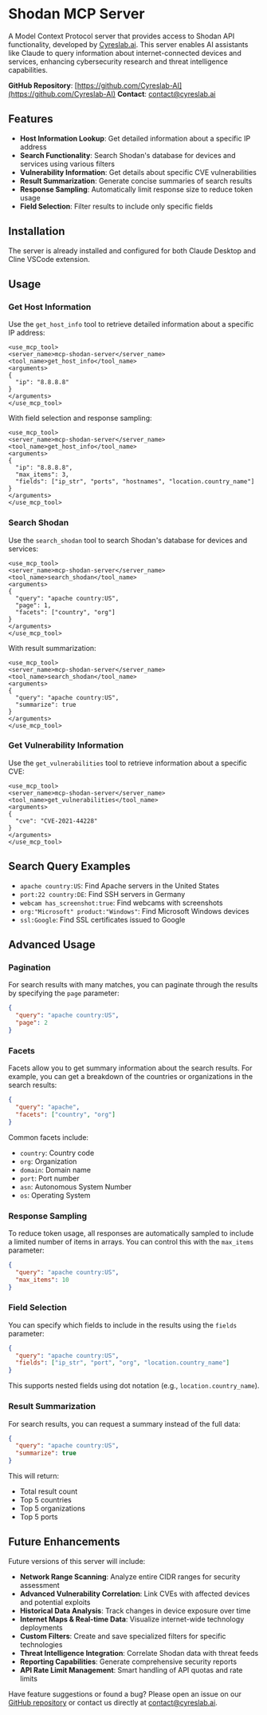 # Shodan MCP Server

A Model Context Protocol server that provides access to Shodan API functionality, developed by [Cyreslab.ai](https://cyreslab.ai). This server enables AI assistants like Claude to query information about internet-connected devices and services, enhancing cybersecurity research and threat intelligence capabilities.

**GitHub Repository**: [https://github.com/Cyreslab-AI](https://github.com/Cyreslab-AI)
**Contact**: [contact@cyreslab.ai](mailto:contact@cyreslab.ai)

## Features

- **Host Information Lookup**: Get detailed information about a specific IP address
- **Search Functionality**: Search Shodan's database for devices and services using various filters
- **Vulnerability Information**: Get details about specific CVE vulnerabilities
- **Result Summarization**: Generate concise summaries of search results
- **Response Sampling**: Automatically limit response size to reduce token usage
- **Field Selection**: Filter results to include only specific fields

## Installation

The server is already installed and configured for both Claude Desktop and Cline VSCode extension.

## Usage

### Get Host Information

Use the `get_host_info` tool to retrieve detailed information about a specific IP address:

```
<use_mcp_tool>
<server_name>mcp-shodan-server</server_name>
<tool_name>get_host_info</tool_name>
<arguments>
{
  "ip": "8.8.8.8"
}
</arguments>
</use_mcp_tool>
```

With field selection and response sampling:

```
<use_mcp_tool>
<server_name>mcp-shodan-server</server_name>
<tool_name>get_host_info</tool_name>
<arguments>
{
  "ip": "8.8.8.8",
  "max_items": 3,
  "fields": ["ip_str", "ports", "hostnames", "location.country_name"]
}
</arguments>
</use_mcp_tool>
```

### Search Shodan

Use the `search_shodan` tool to search Shodan's database for devices and services:

```
<use_mcp_tool>
<server_name>mcp-shodan-server</server_name>
<tool_name>search_shodan</tool_name>
<arguments>
{
  "query": "apache country:US",
  "page": 1,
  "facets": ["country", "org"]
}
</arguments>
</use_mcp_tool>
```

With result summarization:

```
<use_mcp_tool>
<server_name>mcp-shodan-server</server_name>
<tool_name>search_shodan</tool_name>
<arguments>
{
  "query": "apache country:US",
  "summarize": true
}
</arguments>
</use_mcp_tool>
```

### Get Vulnerability Information

Use the `get_vulnerabilities` tool to retrieve information about a specific CVE:

```
<use_mcp_tool>
<server_name>mcp-shodan-server</server_name>
<tool_name>get_vulnerabilities</tool_name>
<arguments>
{
  "cve": "CVE-2021-44228"
}
</arguments>
</use_mcp_tool>
```

## Search Query Examples

- `apache country:US`: Find Apache servers in the United States
- `port:22 country:DE`: Find SSH servers in Germany
- `webcam has_screenshot:true`: Find webcams with screenshots
- `org:"Microsoft" product:"Windows"`: Find Microsoft Windows devices
- `ssl:Google`: Find SSL certificates issued to Google

## Advanced Usage

### Pagination

For search results with many matches, you can paginate through the results by specifying the `page` parameter:

```json
{
  "query": "apache country:US",
  "page": 2
}
```

### Facets

Facets allow you to get summary information about the search results. For example, you can get a breakdown of the countries or organizations in the search results:

```json
{
  "query": "apache",
  "facets": ["country", "org"]
}
```

Common facets include:

- `country`: Country code
- `org`: Organization
- `domain`: Domain name
- `port`: Port number
- `asn`: Autonomous System Number
- `os`: Operating System

### Response Sampling

To reduce token usage, all responses are automatically sampled to include a limited number of items in arrays. You can control this with the `max_items` parameter:

```json
{
  "query": "apache country:US",
  "max_items": 10
}
```

### Field Selection

You can specify which fields to include in the results using the `fields` parameter:

```json
{
  "query": "apache country:US",
  "fields": ["ip_str", "port", "org", "location.country_name"]
}
```

This supports nested fields using dot notation (e.g., `location.country_name`).

### Result Summarization

For search results, you can request a summary instead of the full data:

```json
{
  "query": "apache country:US",
  "summarize": true
}
```

This will return:

- Total result count
- Top 5 countries
- Top 5 organizations
- Top 5 ports

## Future Enhancements

Future versions of this server will include:

- **Network Range Scanning**: Analyze entire CIDR ranges for security assessment
- **Advanced Vulnerability Correlation**: Link CVEs with affected devices and potential exploits
- **Historical Data Analysis**: Track changes in device exposure over time
- **Internet Maps & Real-time Data**: Visualize internet-wide technology deployments
- **Custom Filters**: Create and save specialized filters for specific technologies
- **Threat Intelligence Integration**: Correlate Shodan data with threat feeds
- **Reporting Capabilities**: Generate comprehensive security reports
- **API Rate Limit Management**: Smart handling of API quotas and rate limits

Have feature suggestions or found a bug? Please open an issue on our [GitHub repository](https://github.com/Cyreslab-AI) or contact us directly at [contact@cyreslab.ai](mailto:contact@cyreslab.ai).
